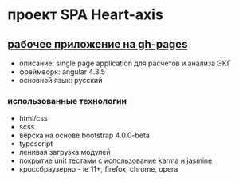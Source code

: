 # проект SPA Heart-axis

## [рабочее приложение на gh-pages](http://mauserkurz.github.io/heart-axis/dev)
* описание: single page application для расчетов и анализа ЭКГ
* фреймворк: angular 4.3.5
* основной язык: русский

### использованные технологии

* html/css
* scss
* вёрска на основе bootstrap 4.0.0-betа
* typescript
* ленивая загрузка модулей
* покрытие unit тестами с использование karma и jasmine
* кроссбраузерно - ie 11+, firefox, chrome, opera
